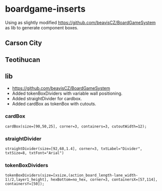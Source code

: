 # boardgame-inserts

Using as slightly modified https://github.com/beavisCZ/BoardGameSystem as lib to generate component boxes.

## Carson City

## Teotihucan

## lib
- https://github.com/beavisCZ/BoardGameSystem
- Added tokenBoxDividers with variable wall positioning.
- Added straightDivider for cardbox.
- Added cardBox as tokenBox with cutouts.

### cardBox
```
cardBox(size=[90,50,25], corner=3, containers=3, cutoutWidth=12);
```

### straightDivider
```
straightDivider(size=[92,68,1.4], corner=3, txtLabel="Divider", txtSize=8, txtFont="Arial")
```

### tokenBoxDividers
```
tokenBoxDividers(size=[xsize,(action_board_length-lane_width-1)/2,layer1_height], hexBottom=no_hex, corner=3, containersX=[57,114], containersY=[50]);
```
